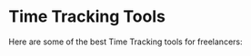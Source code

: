 # Time Tracking Tools

Here are some of the best Time Tracking tools for freelancers:


<div class="clickable-box-grid">
<ClickableBox 
    title="Upwork" 
    description="Connect with clients and find freelance jobs across various industries." 
    link="https://www.upwork.com" 
/>
<ClickableBox 
    title="Fiverr" 
    description="Offer your services as gigs and connect with buyers on Fiverr’s marketplace." 
    link="https://www.fiverr.com" 
/>
<ClickableBox 
    title="Freelancer" 
    description="Bid on projects and showcase your skills on Freelancer’s job platform." 
    link="https://www.freelancer.com" 
/>
<ClickableBox 
    title="Toptal" 
    description="Join Toptal’s exclusive network of top freelancers in software, design, and finance." 
    link="https://www.toptal.com" 
/>
<ClickableBox 
    title="Guru" 
    description="Find freelance jobs and showcase your portfolio on Guru’s platform." 
    link="https://www.guru.com" 
/>
<ClickableBox 
    title="PeoplePerHour" 
    description="Connect with businesses looking for freelance talent on PeoplePerHour." 
    link="https://www.peopleperhour.com" 
/>
<ClickableBox 
    title="99designs" 
    description="Freelance marketplace specializing in graphic design projects." 
    link="https://99designs.com" 
/>
<ClickableBox 
    title="FlexJobs" 
    description="Find remote, part-time, and freelance jobs on FlexJobs." 
    link="https://www.flexjobs.com" 
/>
<ClickableBox 
    title="SimplyHired" 
    description="Search for freelance jobs and contracts on SimplyHired’s job search engine." 
    link="https://www.simplyhired.com" 
/>
<ClickableBox 
    title="Dribbble" 
    description="Freelance marketplace and community for designers and creatives." 
    link="https://www.dribbble.com" 
/>
<ClickableBox 
    title="We Work Remotely" 
    description="Find remote freelance jobs and opportunities on We Work Remotely." 
    link="https://weworkremotely.com" 
/>
<ClickableBox 
    title="AngelList Talent" 
    description="Connect with startups hiring freelancers and remote talent on AngelList." 
    link="https://angel.co/talent" 
/>

</div>